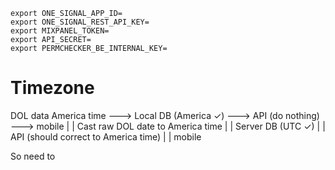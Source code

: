 ```
export ONE_SIGNAL_APP_ID=
export ONE_SIGNAL_REST_API_KEY=
export MIXPANEL_TOKEN=
export API_SECRET=
export PERMCHECKER_BE_INTERNAL_KEY=
```

# Timezone

DOL data America time ---> Local DB (America ✓) ---> API (do nothing) ---> mobile
|
|
Cast raw DOL date to America time
|
|
Server DB (UTC ✓)
|
|
API (should correct to America time)
|
|
mobile

So need to 